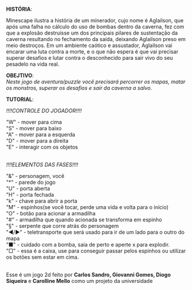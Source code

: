 **HISTÓRIA**:

Minescape ilustra a história de um minerador, cujo nome é Aglailson, que após uma falha no cálculo do uso de bombas dentro da caverna, fez com que a explosão destruisse um dos principais pilares de sustentação da caverna resultando no fechamento da saída, deixando Aglailson preso em meio destroços. Em um ambiente caótico e assustador, Aglailson vai encarar uma luta contra a morte, e o que não espera é que vai precisar superar desafios e lutar contra o desconhecido para sair vivo do seu pesadelo na vida real.

**OBEJTIVO**:<br>
*Neste jogo de aventura/puzzle você precisará percorrer os mapas, matar os monstros, superar os desafios e sair da caverna a salvo.*


**TUTORIAL**: 

*!!!!CONTROLE DO JOGADOR!!!!*

"W" - mover para cima <br>
"S" - mover para baixo <br>
"A" - mover para a esquerda <br>
"D" - mover para a direita <br>
"E" - interagir com os objetos <br><br>

*!!!!ELEMENTOS DAS FASES!!!!*

"&" - personagem, você <br>
"*" - parede do jogo <br>
"U" - porta aberta  <br>
"H" - porta fechada  <br>
"k" - chave para abrir a porta <br>
"M" - espinhos(se você tocar, perde uma vida e  volta para o início)  <br>
"O" - botão para acionar a armadilha <br>
"#" - armadilha que quando acionada se transforma em espinho <br>
"§" - serpente que corre atrás do personagem <br>
"◄/►" - teletransporte que será usado para ir de um lado para o outro do mapa <br>
"■" - cuidado com a bomba, saia de perto e aperte x para explodir. <br>
"□"  - essa é a caixa, use para conseguir passar pelos espinhos ou utilizar os botões sem estar em cima. <br><br>


Esse é um jogo 2d feito por **Carlos Sandro, Giovanni Gomes, Diogo Siqueira** e **Carolline Mello** como um projeto da universidade
